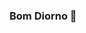 ### Bom Diorno 👋

<!--
**Marcela1004/Marcela1004** is a ✨ _special_ ✨ repository because its `README.md` (this file) appears on your GitHub profile.

Sou uma estudante de pensamento computacional

- 🔭 I’m currently working on ...
✨esse site
- 🌱 I’m currently learning ...
✨pensamento computacional
- 👯 I’m looking to collaborate on ...
✨ninguém
- 🤔 I’m looking for help with ...
✨nada
- 💬 Ask me about ...
✨ nada
- 📫 How to reach me: ...
✨...call me maybe
- 😄 Pronouns: ...
✨Ela/dela
- ⚡ Fun fact: ...
✨ A Ana está coppiando meu perfil.
-->
